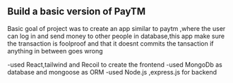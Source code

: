 
## Build a basic version of PayTM
Basic goal of project was to create an app similar to paytm ,where the user can log in and send money to other people in database,this app make sure the transaction is foolproof and that it doesnt commits the tansaction if anything in between goes wrong 


-used React,tailwind and Recoil to create the frontend 
-used MongoDb as database and mongoose as ORM
-used Node.js ,express.js for backend
